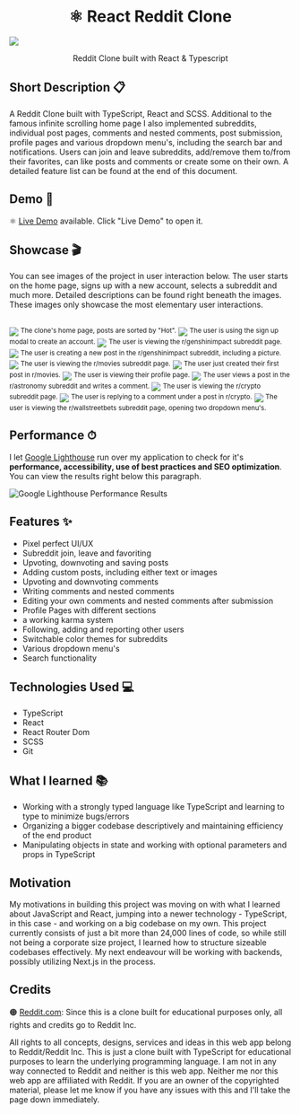 <h1 align="center">⚛️ React Reddit Clone</h1>

![](/src/resources/images/banner.png)
<p align="center">
  Reddit Clone built with React & Typescript
</p>

## Short Description 📋
A Reddit Clone built with TypeScript, React and SCSS. Additional to the famous infinite scrolling home page I also implemented subreddits, individual post pages, comments and nested comments, post submission, profile pages and various dropdown menu's, including the search bar and notifications. Users can join and leave subreddits, add/remove them to/from their favorites, can like posts and comments or create some on their own. A detailed feature list can be found at the end of this document.

## Demo 🔴
⚛️ [Live Demo](https://gianlucajahn.github.io/typescript-reddit-clone) available. Click "Live Demo" to open it.

## Showcase 🎬
You can see images of the project in user interaction below. The user starts on the home page, signs up with a new account, selects a subreddit and much more. Detailed descriptions can be found right beneath the images. These images only showcase the most elementary user interactions. <br /> <br />

![](/src/resources/images/preview1.PNG)
<sup>The clone's home page, posts are sorted by "Hot".</sup>
![](/src/resources/images/preview2.PNG)
<sup>The user is using the sign up modal to create an account.</sup>
![](/src/resources/images/preview3.PNG)
<sup>The user is viewing the r/genshinimpact subreddit page.</sup>
![](/src/resources/images/preview4.PNG)
<sup>The user is creating a new post in the r/genshinimpact subreddit, including a picture.</sup>
![](/src/resources/images/preview5.PNG)
<sup>The user is viewing the r/movies subreddit page.</sup>
![](/src/resources/images/preview6.PNG)
<sup>The user just created their first post in r/movies.</sup>
![](/src/resources/images/preview7.PNG)
<sup>The user is viewing their profile page.</sup>
![](/src/resources/images/preview8.PNG)
<sup>The user views a post in the r/astronomy subreddit and writes a comment.</sup>
![](/src/resources/images/preview9.PNG)
<sup>The user is viewing the r/crypto subreddit page.</sup>
![](/src/resources/images/preview10.PNG)
<sup>The user is replying to a comment under a post in r/crypto.</sup>
![](/src/resources/images/preview11.PNG)
<sup>The user is viewing the r/wallstreetbets subreddit page, opening two dropdown menu's.</sup>

## Performance ⏱
I let [Google Lighthouse](https://chrome.google.com/webstore/detail/lighthouse/blipmdconlkpinefehnmjammfjpmpbjk?hl=de) run over my application to check for it's **performance, accessibility, use of best practices and SEO optimization**. You can view the results right below this paragraph.

![Google Lighthouse Performance Results](/src/resources/images/performance.png)

## Features ✨
- Pixel perfect UI/UX
- Subreddit join, leave and favoriting
- Upvoting, downvoting and saving posts
- Adding custom posts, including either text or images
- Upvoting and downvoting comments
- Writing comments and nested comments
- Editing your own comments and nested comments after submission
- Profile Pages with different sections
- a working karma system
- Following, adding and reporting other users
- Switchable color themes for subreddits
- Various dropdown menu's
- Search functionality

## Technologies Used 💻
- TypeScript
- React
- React Router Dom
- SCSS
- Git

## What I learned 📚
- Working with a strongly typed language like TypeScript and learning to type to minimize bugs/errors
- Organizing a bigger codebase descriptively and maintaining efficiency of the end product
- Manipulating objects in state and working with optional parameters and props in TypeScript

## Motivation
My motivations in building this project was moving on with what I learned about JavaScript and React, jumping into a newer technology - TypeScript, in this case - and working on a big codebase on my own. This project currently consists of just a bit more than 24,000 lines of code, so while still not being a corporate size project, I learned how to structure sizeable codebases effectively. My next endeavour will be working with backends, possibly utilizing Next.js in the process.

## Credits
🟠 [Reddit.com](https://www.reddit.com/): Since this is a clone built for educational purposes only, all rights and credits go to Reddit Inc.

All rights to all concepts, designs, services and ideas in this web app belong to Reddit/Reddit Inc. This is just a clone built with TypeScript for educational purposes to learn the underlying programming language. I am not in any way connected to Reddit and neither is this web app. Neither me nor this web app are affiliated with Reddit. If you are an owner of the copyrighted material, please let me know if you have any issues with this and I'll take the page down immediately.
